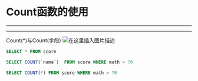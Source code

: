 ﻿# Count函数的使用
----
----
Count(*)与Count(字段)
![在这里插入图片描述](https://img-blog.csdnimg.cn/0588a8ae23074366aa4244235c032460.png?x-oss-process=image/watermark,type_ZHJvaWRzYW5zZmFsbGJhY2s,shadow_50,text_Q1NETiBATkpVU1RaSkM=,size_20,color_FFFFFF,t_70,g_se,x_16)

```sql
SELECT * FROM score

SELECT COUNT(`name`)  FROM score WHERE math > 70

SELECT COUNT(*) FROM score WHERE math > 70
```

